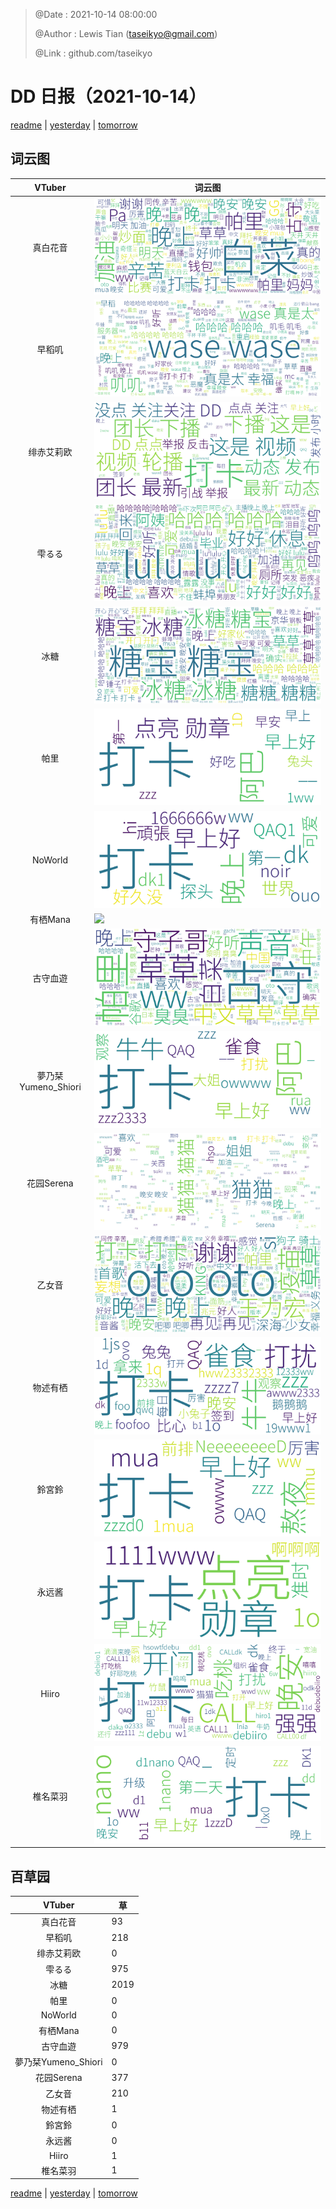 > @Date    : 2021-10-14 08:00:00
>
> @Author  : Lewis Tian (taseikyo@gmail.com)
>
> @Link    : github.com/taseikyo

# DD 日报（2021-10-14）

[readme](../README.md) | [yesterday](2021-10-13.md) | [tomorrow](2021-10-15.md)

## 词云图

|VTuber|词云图|
|:-:|-|
|真白花音|![](../../images/daily/21402309_2021-10-14_purge_wordcloud.png)|
|早稻叽|![](../../images/daily/41682_2021-10-14_purge_wordcloud.png)|
|绯赤艾莉欧|![](../../images/daily/21396545_2021-10-14_purge_wordcloud.png)|
|雫るる|![](../../images/daily/21013446_2021-10-14_purge_wordcloud.png)|
|冰糖|![](../../images/daily/876396_2021-10-14_purge_wordcloud.png)|
|帕里|![](../../images/daily/4895312_2021-10-14_purge_wordcloud.png)|
|NoWorld|![](../../images/daily/21448649_2021-10-14_purge_wordcloud.png)|
|有栖Mana|![](../../images/daily/6542258_2021-10-14_purge_wordcloud.png)|
|古守血遊|![](../../images/daily/8725120_2021-10-14_purge_wordcloud.png)|
|夢乃栞Yumeno_Shiori|![](../../images/daily/14052636_2021-10-14_purge_wordcloud.png)|
|花园Serena|![](../../images/daily/14327465_2021-10-14_purge_wordcloud.png)|
|乙女音|![](../../images/daily/21320551_2021-10-14_purge_wordcloud.png)|
|物述有栖|![](../../images/daily/21449083_2021-10-14_purge_wordcloud.png)|
|鈴宮鈴|![](../../images/daily/21685677_2021-10-14_purge_wordcloud.png)|
|永远酱|![](../../images/daily/21701071_2021-10-14_purge_wordcloud.png)|
|Hiiro|![](../../images/daily/21919321_2021-10-14_purge_wordcloud.png)|
|椎名菜羽|![](../../images/daily/22347054_2021-10-14_purge_wordcloud.png)|

## 百草园

|VTuber|草|
|:-:|-|
|真白花音|93|
|早稻叽|218|
|绯赤艾莉欧|0|
|雫るる|975|
|冰糖|2019|
|帕里|0|
|NoWorld|0|
|有栖Mana|0|
|古守血遊|979|
|夢乃栞Yumeno_Shiori|0|
|花园Serena|377|
|乙女音|210|
|物述有栖|1|
|鈴宮鈴|0|
|永远酱|0|
|Hiiro|1|
|椎名菜羽|1|

[readme](../README.md) | [yesterday](2021-10-13.md) | [tomorrow](2021-10-15.md)
